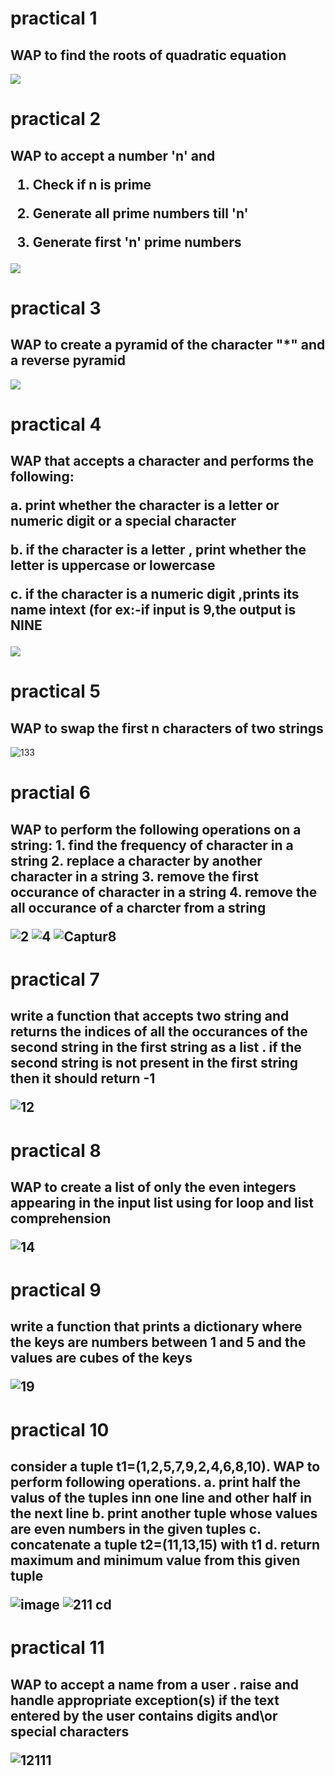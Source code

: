 # practical 1
<h2>WAP to find the roots of quadratic equation</h2>
<img src="https://github.com/user-attachments/assets/21cc524e-89fb-45a7-8d2b-79e0e8c07aea">

# practical 2
<h2>WAP to accept a number 'n' and 
  
1. Check if n is prime 

2. Generate all prime numbers till 'n' 

3. Generate first 'n' prime numbers
    </h2>
<img src="https://github.com/user-attachments/assets/4741c0c1-ceac-4a45-b032-e5e1e9e2192a">

# practical 3
<h2>WAP to create a pyramid of the character  "*" and a reverse pyramid  </h2>
<img src="https://github.com/user-attachments/assets/d450d8fb-3437-4f27-ac43-27c1bf4f6648">

# practical 4
<h2>WAP that accepts a character and performs the following: 
  

a. print whether the character is a letter or numeric digit or a special character 

b. if the character is a letter , print whether the letter is uppercase or lowercase

c. if the character is a numeric digit ,prints its name intext (for ex:-if input is 9,the output is NINE
</h2>
<img src="https://github.com/user-attachments/assets/ae7a0ff4-be86-49ba-a1ff-1ac1f70be418">

# practical 5
<h2>WAP to swap the first n characters of two strings</h2>

![133](https://github.com/user-attachments/assets/983e73d2-1222-4fed-bf4f-f1acbc7ab2c4)




# practial 6
<h2> WAP to perform the following operations on a string:
  1. find the frequency of character in a string
  2. replace a character by another character in a string
  3. remove the first occurance of character  in a string
  4. remove the all occurance of a charcter from a string
  
![2](https://github.com/user-attachments/assets/d235c98d-3f90-4903-8e53-d964fd4bbe86)
![4](https://github.com/user-attachments/assets/9911c1cd-742d-4a66-a74f-33ff4ff263a6)
![Captur8](https://github.com/user-attachments/assets/879fd1bc-576c-4983-b5ba-252eeb5eb4e6)



# practical 7
<h2>write a function that accepts two string and returns the indices of all the occurances of the second string in the first string as a list . if the second string is not present in the first string then it should return -1
  
![12](https://github.com/user-attachments/assets/cd37dc81-7bed-4537-a3a3-f0a80363f6b1)

# practical 8 
<h2>WAP to create a list of only the even integers appearing in the input list using for loop and list comprehension

![14](https://github.com/user-attachments/assets/daaeaac4-91df-4b4d-96f4-a6ed78e6fabb)

# practical 9
<h2>write a function that prints a dictionary where the keys are numbers between 1 and 5 and the values are cubes of the keys


![19](https://github.com/user-attachments/assets/fccdd76e-89a8-442d-92b9-84228b28fe7c)
 # practical 10
 <h2>consider a tuple t1=(1,2,5,7,9,2,4,6,8,10). WAP to perform following operations.
 a. print half the valus of the tuples inn one line and other half in the next line
 b. print another tuple whose values are even numbers in the given tuples
 c. concatenate a tuple t2=(11,13,15) with t1
 d. return maximum and minimum value from this given tuple
 
![image](https://github.com/user-attachments/assets/cc701039-b806-47bd-8e89-fcc643dc14e7)
![211 cd](https://github.com/user-attachments/assets/edcccb55-9465-4259-af6f-3d6972073fde)
 # practical 11
 <h2> WAP to accept a name from a user . raise and handle appropriate exception(s) if the text entered by the user contains digits and\or special characters

![12111](https://github.com/user-attachments/assets/3fb494ae-aef5-4284-ad4d-63469487217f)










